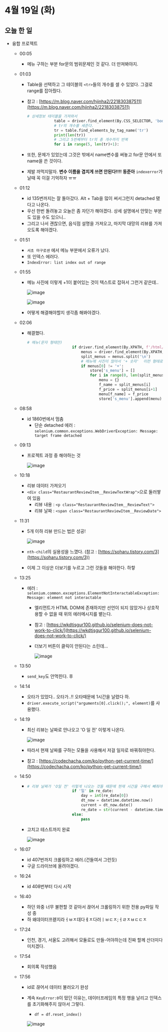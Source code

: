 # 4월 19일 (화)

## 오늘 한 일

* 융합 프로젝트

  * 00:05

    * 메뉴 구하는 부분 for문의 범위문제인 것 같다. 더 만져봐야지.

  * 01:03

    * Table을 선택하고 그 테이블의 `<tr>`들의 개수를 셀 수 있었다. 그걸로 range를 잡아줬다.

    * 참고 : [https://m.blog.naver.com/hjinha2/221830387511](https://m.blog.naver.com/hjinha2/221830387511)

      ```python
      # 상세정보 테이블을 가져와서
                  table = driver.find_element(By.CSS_SELECTOR, 'body > main > article > div.column-wrapper > div.column-contents > div > section.restaurant-detail > table > tbody')
                  # tr의 개수를 세준다.
                  tr = table.find_elements_by_tag_name('tr')
                  print(len(tr))
                  # 그리고 5번째부터 tr의 총 개수까지 반복
                  for i in range(5, len(tr)+1):
      ```

    * 또한, 문제가 있었는데 그것은 밖에서 name변수를 써놓고 for문 안에서 또 name을 쓴 것이다.

    * 제발 까먹지말자. **변수 이름을 겹치게 쓰면 안된다!!!! 동준아** `indexerror`가 날때 꼭 이걸 기억하자 ㅠㅠ

  * 01:12

    * id 135번까지는 잘 돌아갔다. Alt + Tab을 많이 써서그런지 detached 됐다고 나온다.
    * 우선 한번 돌려놓고 오늘은 좀 자던가 해야겠다. 상세 설명에서 안맞는 부분도 있을 수도 있으니..
    * 그리고 나서 괜찮으면, 음식점 설명을 가져오고, 마지막 대망의 리뷰를 가져오도록 해야겠다.
    
  * 01:51
  
    * `서초 마구로센` 에서 메뉴 부분에서 오류가 났다.
    * 또 인덱스 에러다.
    * `IndexError: list index out of range`
  
  * 01:55
  
    * 메뉴 사진에 이렇게 +1이 붙어있는 것이 텍스트로 잡혀서 그런거 같은데..
  
      ![image](https://user-images.githubusercontent.com/75322297/163843244-5d5aef56-684c-4e7e-a83a-4e9e75dd0a5e.png)
  
      ![image](https://user-images.githubusercontent.com/75322297/163843340-8a262188-c0de-4d99-8a1a-c8edd73d2126.png)
  
    * 어떻게 해결해야할지 생각좀 해봐야겠다.
  
  * 02:06
  
    * 해결했다.
  
      ```python
      # 메뉴(문자 형태만)
                          if driver.find_element(By.XPATH, f'/html/body/main/article/div[1]/div[1]/div/section[1]/table/tbody/tr[{i}]/th').text == '메뉴' and driver.find_element(By.XPATH, f'/html/body/main/article/div[1]/div[1]/div/section[1]/table/tbody/tr[{i}]/td').text != '' : 
                              menus = driver.find_element(By.XPATH, f'/html/body/main/article/div[1]/div[1]/div/section[1]/table/tbody/tr[{i}]/td').text
                              split_menus = menus.split('\n')
                              # 메뉴에 사진이 많아서 '+ 숫자'  이런 형태로 될 경우를 제외
                              if menus[0] != '+':
                                  store['s_menu'] = []
                                  for i in range(0, len(split_menus), 2):
                                      menu = {}
                                      f_name = split_menus[i]
                                      f_price = split_menus[i+1]
                                      menu[f_name] = f_price
                                      store['s_menu'].append(menu)
      ```
  
  * 08:58
  
    * id 1860번에서 멈춤 
      * 단순 detached 에러 : `selenium.common.exceptions.WebDriverException: Message: target frame detached`
  
  * 09:13
  
    * 프로젝트 과정 중 해야하는 것
  
      ![image](https://user-images.githubusercontent.com/75322297/163896127-3973cb86-10dc-432a-8be2-fd3e809164c3.png)
  
  * 10:18
  
    * 리뷰 데이터 가져오기
    * `<div class="RestaurantReviewItem__ReviewTextWrap">`으로 둘러쌓여 있음
      * 리뷰 내용 : `<p class="RestaurantReviewItem__ReviewText">`
      * 리뷰 날짜 : `<span class="RestaurantReviewItem__ReviewDate">`
  
  * 11:31
  
    * 5개 이하 리뷰 만드는 법은 성공!
  
      ![image](https://user-images.githubusercontent.com/75322297/163908681-8915b49d-3dbd-4f43-945d-b63c2e2e43bc.png)
  
    * `nth-child`의 실용성을 느꼈다. (참고 : [https://soharu.tistory.com/3](https://soharu.tistory.com/3))
  
    * 이제 그 이상은 더보기를 누르고 그런 것들을 해야한다. 하핳
  
  * 13:25
  
    * 에러 : `selenium.common.exceptions.ElementNotInteractableException: Message: element not interactable`
  
      * 엘리먼트가 HTML DOM에 존재하지만 선언이 되지 않았거나 상호작용할 수 없을 때 위의 에러메시지를 뱉는다.
  
      * 참고 : [https://wkdtjsgur100.github.io/selenium-does-not-work-to-click/](https://wkdtjsgur100.github.io/selenium-does-not-work-to-click/)
  
      * 더보기 버튼이 클릭이 안된다는 소린데...
  
        ![image](https://user-images.githubusercontent.com/75322297/163920449-a96fec5a-2cae-4fd0-98a7-22f12cb5c9f6.png)
  
  * 13:50
  
    * `send_key`도 안먹힌다. 후
  
  * 14:14
  
    * 오타가 있었다.. 오타가..!! 오타때문에 1시간을 날렸다 하.
    * `driver.execute_script("arguments[0].click();", element)`를 사용했다.
  
  * 14:19
  
    * 최신 리뷰는 날짜로 안나오고 'O 일 전' 이렇게 나온다.
  
      ![image](https://user-images.githubusercontent.com/75322297/163925266-d0c37842-62da-4a2a-9dc8-2111b7576dcc.png)
  
    * 따라서 현재 날짜를 구하는 모듈을 사용해서 저걸 일자로 바꿔줘야한다.
  
    * 참고 : [https://codechacha.com/ko/python-get-current-time/](https://codechacha.com/ko/python-get-current-time/)
  
  * 14:50
  
    * ```python
      # 리뷰 날짜가 'O일 전' 이렇게 나오는 것들 때문에 현재 시간을 구해서 빼줘야함
                          if '일' in re_date:
                              day = int(re_date[0])
                              dt_now = datetime.datetime.now()
                              current = dt_now.date()
                              re_date = str(current - datetime.timedelta(days=day))
                          else:
                              pass
      ```
  
    * 고치고 테스트까지 완료
  
      ![image](https://user-images.githubusercontent.com/75322297/163929402-54e105c1-2728-4924-ae86-58bd4169a311.png)
  
  * 16:07
  
    * id 407번까지 크롤링하고 에러.(건들여서 그런듯)
    * 구글 드라이브에 올려야겠다.
  
  * 16:24
  
    * id 408번부터 다시 시작
  
  * 16:40
  
    * 하던 와중 너무 불편할 것 같아서 끊어서 크롤링하기 위한 전용 py파일 작성 중
    * 하 왜데이터프렏지라ㅓㅂㅈ데다ㅔㅈ다러ㅣㅂㄷㅈ;ㅓㄹㅈㅂㄷㄷㅈ
  
  * 17:24
  
    * 인천, 경기, 서울도 고려해서 모듈로도 만들-어야하는데 진짜 할께 산더미다 미치겠다.
  
  * 17:54
  
    * 회의록 작성했음
  
  * 17:56
  
    * id로 끊어서 데이터 불러오기 완성
  
    * 계속 `KeyError:0`이 떴던 이유는, 데이터프레임의 특정 행을 날리고 인덱스를 초기화해주지 않아서 그렇다.
  
      * `df = df.reset_index()`
  
      ![image](https://user-images.githubusercontent.com/75322297/163968516-00547b0a-343c-478b-812f-13fb7a57ac49.png)
  
    